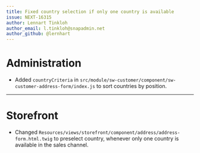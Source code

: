 ```yaml
---
title: Fixed country selection if only one country is available
issue: NEXT-16315
author: Lennart Tinkloh
author_email: l.tinkloh@snapadmin.net 
author_github: @lernhart
---
```

# Administration
*  Added `countryCriteria` in `src/module/sw-customer/component/sw-customer-address-form/index.js` to sort countries by position.
___
# Storefront
*  Changed `Resources/views/storefront/component/address/address-form.html.twig` to preselect country, whenever only one country is available in the sales channel.
